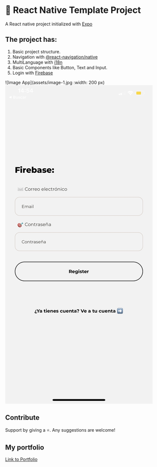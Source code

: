 # 📱 React Native Template Project

A React native project initialized with [Expo](https://docs.expo.io/)

## The project has: 

1. Basic project structure.
2. Navigation with [@react-navigation/native](https://reactnavigation.org/) 
3. MultiLanguage with [i18n](https://www.npmjs.com/package/i18n)
4. Basic Components like Button, Text and Input.
5. Login with [Firebase](https://firebase.google.com/)

![Image App](assets/image-1.jpg :width: 200 px)
![Image App](assets/image-2.jpg)


## Contribute

Support by giving a ⭐. 
Any suggestions are welcome!

## My portfolio

[Link to Portfolio](http://www.martamullor.com/)
